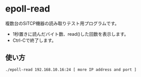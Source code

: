 # epoll-read

複数台のSiTCP機器の読み取りテスト用プログラムです。

- 1秒置きに読んだバイト数、read()した回数を表示します。
- Ctrl-Cで終了します。

## 使い方

    ./epoll-read 192.168.10.16:24 [ more IP address and port ]
